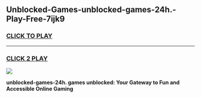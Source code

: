
## Unblocked-Games-unblocked-games-24h.-Play-Free-7ijk9
<h3>
<a href="https://premium76.site?title=unblocked-games-24h.&ref=20M">CLICK TO PLAY</a></h3>
<hr>

<h3>
<a href="https://premium76.site?title=unblocked-games-24h.&ref=20M">CLICK 2 PLAY</a>
  
</h3>

<a href="https://premium76.site?title=unblocked-games-24h.&ref=19M"><img src="https://clearcache.store/games.png"></a>


**unblocked-games-24h. games unblocked: Your Gateway to Fun and Accessible Online Gaming**
